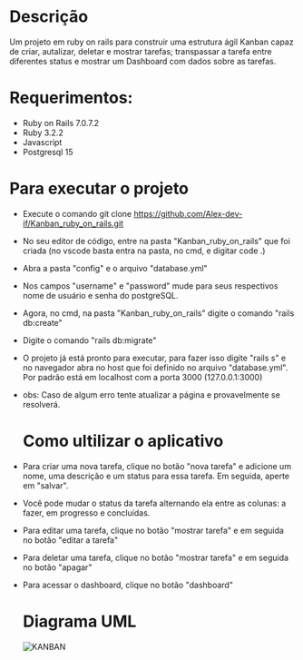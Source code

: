# Descrição

Um projeto em ruby on rails para construir uma estrutura ágil Kanban capaz de criar, autalizar, deletar e mostrar tarefas; transpassar a tarefa entre diferentes status e mostrar um Dashboard com dados sobre as tarefas.

# Requerimentos:

* Ruby on Rails 7.0.7.2
* Ruby 3.2.2
* Javascript
* Postgresql 15

# Para executar o projeto

* Execute o comando git clone https://github.com/Alex-dev-if/Kanban_ruby_on_rails.git
* No seu editor de código, entre na pasta "Kanban_ruby_on_rails" que foi criada (no vscode basta entra na pasta, no cmd, e digitar code .)
* Abra a pasta "config" e o arquivo "database.yml"
* Nos campos "username" e "password" mude para seus respectivos nome de usuário e senha do postgreSQL.
* Agora, no cmd, na pasta "Kanban_ruby_on_rails" digite o comando "rails db:create"
* Digite o comando "rails db:migrate"
* O projeto já está pronto para executar, para fazer isso digite "rails s" e no navegador abra no host que foi definido no arquivo "database.yml". Por padrão está em localhost com a porta 3000 (127.0.0.1:3000)
* obs: Caso de algum erro tente atualizar a página e provavelmente se resolverá.

  # Como ultilizar o aplicativo

* Para criar uma nova tarefa, clique no botão "nova tarefa" e adicione um nome, uma descrição e um status para essa tarefa. Em seguida, aperte em "salvar".
* Você pode mudar o status da tarefa alternando ela entre as colunas: a fazer, em progresso e concluídas.
* Para editar uma tarefa, clique no botão "mostrar tarefa" e em seguida no botão "editar a tarefa"
* Para deletar uma tarefa, clique no botão "mostrar tarefa" e em seguida no botão "apagar"
* Para acessar o dashboard, clique no botão "dashboard"
 
  # Diagrama UML
  
    ![KANBAN](https://github.com/Alex-dev-if/Kanban_ruby_on_rails/assets/91799263/6d8009d2-219e-4a65-9a3d-d182316a2564)

